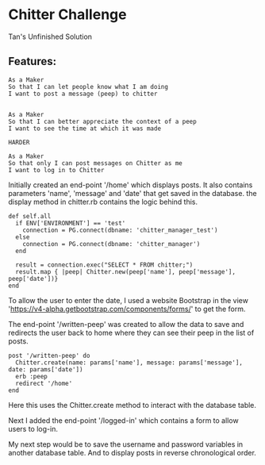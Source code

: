 Chitter Challenge
=================

Tan's Unfinished Solution

Features:
-------

```
As a Maker
So that I can let people know what I am doing  
I want to post a message (peep) to chitter


As a Maker
So that I can better appreciate the context of a peep
I want to see the time at which it was made

HARDER

As a Maker
So that only I can post messages on Chitter as me
I want to log in to Chitter
```

Initially created an end-point '/home' which displays posts. It also contains parameters 'name', 'message' and 'date' that get saved in the database. the display method in chitter.rb contains the logic behind this.
```  
def self.all
  if ENV['ENVIRONMENT'] == 'test'
    connection = PG.connect(dbname: 'chitter_manager_test')
  else
    connection = PG.connect(dbname: 'chitter_manager')
  end

  result = connection.exec("SELECT * FROM chitter;")
  result.map { |peep| Chitter.new(peep['name'], peep['message'], peep['date'])}
end
```

To allow the user to enter the date, I used a website Bootstrap in the view 'https://v4-alpha.getbootstrap.com/components/forms/' to get the form.

The end-point '/written-peep' was created to allow the data to save and redirects the user back to home where they can see their peep in the list of posts.
```
post '/written-peep' do
  Chitter.create(name: params['name'], message: params['message'], date: params['date'])
  erb :peep
  redirect '/home'
end
```

Here this uses the Chitter.create method to interact with the database table.

Next I added the end-point '/logged-in' which contains a form to allow users to log-in.

My next step would be to save the username and password variables in another database table. And to display posts in reverse chronological order.
